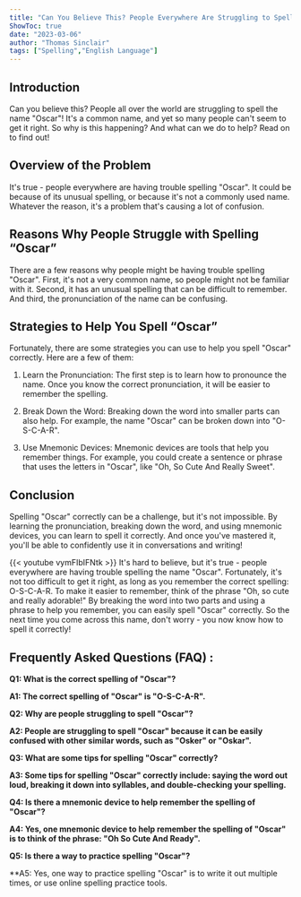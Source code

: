```yaml
---
title: "Can You Believe This? People Everywhere Are Struggling to Spell 'Oscar' - Here's How to Do It Right!"
ShowToc: true 
date: "2023-03-06"
author: "Thomas Sinclair" 
tags: ["Spelling","English Language"]
---
```

## Introduction 

Can you believe this? People all over the world are struggling to spell the name "Oscar"! It's a common name, and yet so many people can't seem to get it right. So why is this happening? And what can we do to help? Read on to find out!

## Overview of the Problem

It's true - people everywhere are having trouble spelling "Oscar". It could be because of its unusual spelling, or because it's not a commonly used name. Whatever the reason, it's a problem that's causing a lot of confusion.

## Reasons Why People Struggle with Spelling “Oscar”

There are a few reasons why people might be having trouble spelling "Oscar". First, it's not a very common name, so people might not be familiar with it. Second, it has an unusual spelling that can be difficult to remember. And third, the pronunciation of the name can be confusing.

## Strategies to Help You Spell “Oscar”

Fortunately, there are some strategies you can use to help you spell "Oscar" correctly. Here are a few of them:

1. Learn the Pronunciation: The first step is to learn how to pronounce the name. Once you know the correct pronunciation, it will be easier to remember the spelling.

2. Break Down the Word: Breaking down the word into smaller parts can also help. For example, the name "Oscar" can be broken down into "O-S-C-A-R".

3. Use Mnemonic Devices: Mnemonic devices are tools that help you remember things. For example, you could create a sentence or phrase that uses the letters in "Oscar", like "Oh, So Cute And Really Sweet".

## Conclusion

Spelling "Oscar" correctly can be a challenge, but it's not impossible. By learning the pronunciation, breaking down the word, and using mnemonic devices, you can learn to spell it correctly. And once you've mastered it, you'll be able to confidently use it in conversations and writing!

{{< youtube vymFIbIFNtk >}} 
It's hard to believe, but it's true - people everywhere are having trouble spelling the name "Oscar". Fortunately, it's not too difficult to get it right, as long as you remember the correct spelling: O-S-C-A-R. To make it easier to remember, think of the phrase "Oh, so cute and really adorable!" By breaking the word into two parts and using a phrase to help you remember, you can easily spell "Oscar" correctly. So the next time you come across this name, don't worry - you now know how to spell it correctly!

## Frequently Asked Questions (FAQ) :
**Q1: What is the correct spelling of "Oscar"?**

**A1: The correct spelling of "Oscar" is "O-S-C-A-R".**

**Q2: Why are people struggling to spell "Oscar"?**

**A2: People are struggling to spell "Oscar" because it can be easily confused with other similar words, such as "Osker" or "Oskar".**

**Q3: What are some tips for spelling "Oscar" correctly?**

**A3: Some tips for spelling "Oscar" correctly include: saying the word out loud, breaking it down into syllables, and double-checking your spelling.**

**Q4: Is there a mnemonic device to help remember the spelling of "Oscar"?**

**A4: Yes, one mnemonic device to help remember the spelling of "Oscar" is to think of the phrase: "Oh So Cute And Ready".**

**Q5: Is there a way to practice spelling "Oscar"?**

**A5: Yes, one way to practice spelling "Oscar" is to write it out multiple times, or use online spelling practice tools.





